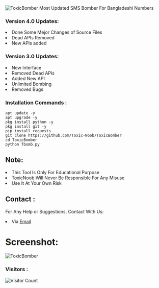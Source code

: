 <img src="https://a.top4top.io/p_23181ith60.jpg" alt="ToxicBomber">
Most Updated SMS Bomber For Bangladeshi Numbers

### Version 4.0 Updates:
<li>Done Some Mejor Changes of Source Files</li>
<li>Dead APIs Removed</li>
<li>New APIs added</li>

### Version 3.0 Updates:
<li>New Interface</li>
<li>Removed Dead APIs</li>
<li>Added New API</li>
<li>Unlimited Bombing</li>
<li>Removed Bugs</li>

### Installation Commands :
``` shell script
apt update -y
apt upgrade -y
pkg install python -y
pkg install git -y
pip install requests
git clone https://github.com/Toxic-Noob/ToxicBomber
cd ToxicBomber
python Tbomb.py
```

## Note:
<li>This Tool Is Only For Educational Purpose</li>
<li>ToxicNoob Will Never Be Responsible For Any Misuse</li>
<li>Use It At Your Own Risk</li>

## Contact :
For Any Help or Suggestions, Contact With Us:
<li> Via <a href="mailto: ToxicNoob.Sl4d3.Official@gmail.com">Email</a>


# Screenshot:
<img src="https://c.top4top.io/p_23185bxls0.jpg" alt="ToxicBomber">

### Visitors :

![Visitor Count](https://profile-counter.glitch.me/Toxic-Noob/count.svg)
